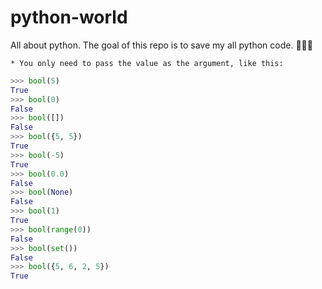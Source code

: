 # python-world
All about python. The goal of this repo is to save my all python code. 🙂👨‍💻

`* You only need to pass the value as the argument, like this:`
```python
>>> bool(5)
True
>>> bool(0)
False
>>> bool([])
False
>>> bool({5, 5})
True
>>> bool(-5)
True
>>> bool(0.0)
False
>>> bool(None)
False
>>> bool(1)
True
>>> bool(range(0))
False
>>> bool(set())
False
>>> bool({5, 6, 2, 5})
True
```